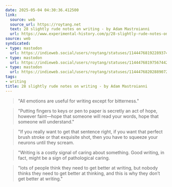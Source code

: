```yaml
---
date: 2025-05-04 04:30:36.412500
link:
  source: web
  source_url: https://roytang.net
  text: 28 slightly rude notes on writing - by Adam Mastroianni
  url: https://www.experimental-history.com/p/28-slightly-rude-notes-on-writing
source: web
syndicated:
- type: mastodon
  url: https://indieweb.social/users/roytang/statuses/114447681922893743
- type: mastodon
  url: https://indieweb.social/users/roytang/statuses/114447681975674427
- type: mastodon
  url: https://indieweb.social/users/roytang/statuses/114447682028890726
tags:
- writing
title: 28 slightly rude notes on writing - by Adam Mastroianni
---
```


> "All emotions are useful for writing except for bitterness."

> "Putting fingers to keys or pen to paper is secretly an act of hope, however faint—hope that someone will read your words, hope that someone will understand."

> "If you really want to get that sentence right, if you want that perfect brush stroke or that exquisite shot, then you have to squeeze your neurons until they scream.
<!--sep-->
> "Writing is a costly signal of caring about something. Good writing, in fact, might be a sign of pathological caring.

> "lots of people think they need to get better at writing, but nobody thinks they need to get better at thinking, and this is why they don’t get better at writing."